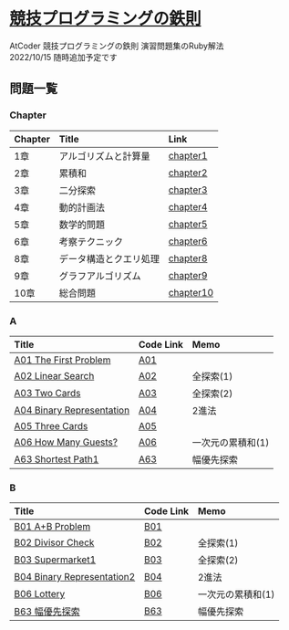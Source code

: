 # [競技プログラミングの鉄則](https://atcoder.jp/contests/tessoku-book)

AtCoder 競技プログラミングの鉄則 演習問題集のRuby解法<br>
2022/10/15 随時追加予定です


## 問題一覧
### Chapter
| Chapter | Title | Link |
|:---|:---|:---| 
| 1章 | アルゴリズムと計算量 | [chapter1]() |
| 2章 | 累積和 | [chapter2]() |
| 3章 | 二分探索 | [chapter3]() |
| 4章 | 動的計画法 | [chapter4]() |
| 5章 | 数学的問題 | [chapter5]() |
| 6章 | 考察テクニック | [chapter6]() |
| 8章 | データ構造とクエリ処理 | [chapter8]() |
| 9章 | グラフアルゴリズム | [chapter9]() |
| 10章 | 総合問題 | [chapter10]() |

### A

| Title | Code Link | Memo |
|:---|:---|:---|
| [A01 The First Problem](https://atcoder.jp/contests/tessoku-book/tasks/tessoku_book_a) | [A01]() | |
| [A02 Linear Search](https://atcoder.jp/contests/tessoku-book/tasks/tessoku_book_b) | [A02]() | 全探索(1) |
| [A03 Two Cards](https://atcoder.jp/contests/tessoku-book/tasks/tessoku_book_c) | [A03]() | 全探索(2) |
| [A04 Binary Representation](https://atcoder.jp/contests/tessoku-book/tasks/tessoku_book_d) | [A04]() | 2進法 |
| [A05 Three Cards](https://atcoder.jp/contests/tessoku-book/tasks/tessoku_book_e) | [A05]() | |
| [A06 How Many Guests?](https://atcoder.jp/contests/tessoku-book/tasks/math_and_algorithm_ai) | [A06]() | 一次元の累積和(1) |
| [A63  Shortest Path1](https://atcoder.jp/contests/tessoku-book/tasks/math_and_algorithm_an) | [A63]() | 幅優先探索 |

### B
| Title | Code Link | Memo |
|:---|:---|:---|
| [B01 A+B Problem](https://atcoder.jp/contests/tessoku-book/tasks/tessoku_book_bz) | [B01]() | |
| [B02 Divisor Check](https://atcoder.jp/contests/tessoku-book/tasks/tessoku_book_ca) | [B02]() | 全探索(1) |
| [B03 Supermarket1](https://atcoder.jp/contests/tessoku-book/tasks/tessoku_book_cb) | [B03]() | 全探索(2) |
| [B04 Binary Representation2](https://atcoder.jp/contests/tessoku-book/tasks/tessoku_book_cc) | [B04]() | 2進法 |
| [B06 Lottery](https://atcoder.jp/contests/tessoku-book/tasks/tessoku_book_ce) | [B06]() | 一次元の累積和(1) |
| [B63 幅優先探索](https://atcoder.jp/contests/tessoku-book/tasks/abc007_3) | [B63]() | 幅優先探索 |